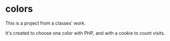 # colors

This is a project from a classes' work. 

It's created to choose one color with PHP, and with a cookie to count visits.


